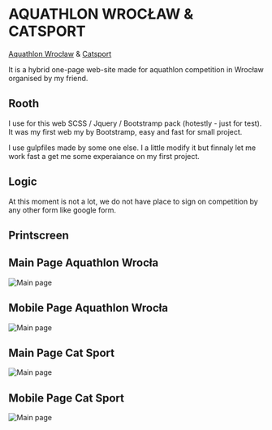 # AQUATHLON WROCŁAW & CATSPORT

[Aquathlon Wrocław](http://www.aquathlonwroclaw.pl/aquathlon.html)
&
[Catsport](http://www.catsport.pl/cat.html)

It is a hybrid one-page web-site made for aquathlon competition in Wrocław organised by my friend.
## Rooth

I use for this web SCSS / Jquery / Bootstramp pack (hotestly - just for test).
It was my first web my by Bootstramp, easy and fast for small project.

I use gulpfiles made by some one else. I a little modify it but finnaly let me work fast a get me some experaiance on my first project.

## Logic

At this moment is not a lot, we do not have place to sign on competition by any other form like google form.

## Printscreen

## Main Page Aquathlon Wrocła 
![Main page](https://github.com/MIBuczek/Aquathlon-Cat-Sport/blob/master/Aquatlon%20Wroclaw/aquathlon.png)

## Mobile Page Aquathlon Wrocła 
![Main page](https://github.com/MIBuczek/Aquathlon-Cat-Sport/blob/master/Aquatlon%20Wroclaw/aquathlon-mobile.png)

## Main Page Cat Sport 
![Main page](https://github.com/MIBuczek/Aquathlon-Cat-Sport/blob/master/Citius%20Altius%20Fortius/catsport.png)

## Mobile Page Cat Sport 
![Main page](https://github.com/MIBuczek/Aquathlon-Cat-Sport/blob/master/Citius%20Altius%20Fortius/catsport-mobile.png)
